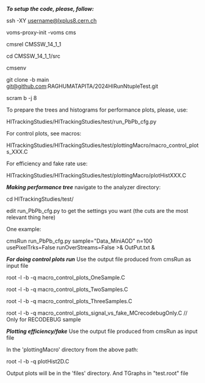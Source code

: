 ***To setup the code, please, follow:***

ssh -XY username@lxplus8.cern.ch

voms-proxy-init -voms cms

cmsrel CMSSW_14_1_1

cd CMSSW_14_1_1/src

cmsenv

git clone -b main git@github.com:RAGHUMATAPITA/2024HIRunNtupleTest.git

scram b -j 8

To prepare the trees and histograms for performance plots, please, use:

HITrackingStudies/HITrackingStudies/test/run_PbPb_cfg.py

For control plots, see macros:

HITrackingStudies/HITrackingStudies/test/plottingMacro/macro_control_plots_XXX.C

For efficiency and fake rate use:

HITrackingStudies/HITrackingStudies/test/plottingMacro/plotHistXXX.C

***Making performance tree***
navigate to the analyzer directory:

cd HITrackingStudies/test/

edit run_PbPb_cfg.py to get the settings you want (the cuts are the most relevant thing here)

One example:

cmsRun run_PbPb_cfg.py sample="Data_MiniAOD" n=100 usePixelTrks=False runOverStreams=False >& OutPut.txt &

***For doing control plots run***
Use the output file produced from cmsRun as input file

root -l -b -q macro_control_plots_OneSample.C

root -l -b -q macro_control_plots_TwoSamples.C

root -l -b -q macro_control_plots_ThreeSamples.C

root -l -b -q macro_control_plots_signal_vs_fake_MCrecodebugOnly.C // Only for RECODEBUG sample

***Plotting efficiency/fake***
Use the output file produced from cmsRun as input file

In the 'plottingMacro' directory from the above path:

root -l -b -q plotHist2D.C

Output plots will be in the 'files' directory. And TGraphs in "test.root" file

